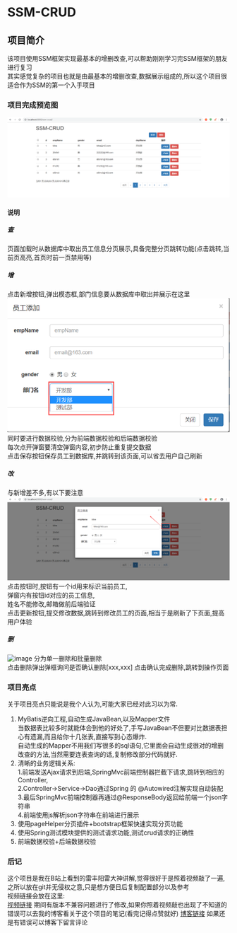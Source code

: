 # SSM-CRUD
## 项目简介
该项目使用SSM框架实现最基本的增删改查,可以帮助刚刚学习完SSM框架的朋友进行复习  
其实感觉复杂的项目也就是由最基本的增删改查,数据展示组成的,所以这个项目很适合作为SSM的第一个入手项目  
### 项目完成预览图
![image](https://raw.githubusercontent.com/FanZejie/SSM-CRUD/master/img/index.png)
#### 说明
##### 查
页面加载时从数据库中取出员工信息分页展示,具备完整分页跳转功能(点击跳转,当前页高亮,首页时前一页禁用等)  
##### 增
点击新增按钮,弹出模态框,部门信息要从数据库中取出并展示在这里
![image](https://raw.githubusercontent.com/FanZejie/SSM-CRUD/master/img/add.png)
同时要进行数据校验,分为前端数据校验和后端数据校验  
每次点开弹窗要清空弹窗内容,初步防止重复提交数据  
点击保存按钮保存员工到数据库,并跳转到该页面,可以省去用户自己刷新  
##### 改
与新增差不多,有以下要注意  
![image](https://raw.githubusercontent.com/FanZejie/SSM-CRUD/master/img/edit.png)
点击按钮时,按钮有一个id用来标识当前员工,  
弹窗内有按钮id对应的员工信息,  
姓名不能修改,邮箱做前后端验证  
点击更新按钮,提交修改数据,跳转到修改员工的页面,相当于是刷新了下页面,提高用户体验  
##### 删
![image](https://raw.githubusercontent.com/FanZejie/SSM-CRUD/master/img/delete.png)
分为单一删除和批量删除  
点击删除弹出弹框询问是否确认删除[xxx,xxx]
点击确认完成删除,跳转到操作页面
### 项目亮点
关于项目亮点只能说是我个人认为,可能大家已经对此习以为常.  
1. MyBatis逆向工程,自动生成JavaBean,以及Mapper文件  
    当数据表比较多时就能体会到他的好处了,手写JavaBean不但要对比数据表担心有遗漏,而且给你十几张表,直接写到心态爆炸.  
    自动生成的Mapper不用我们写很多的sql语句,它里面会自动生成很对的增删改查的方法,当然需要连表查询的话,复制修改部分代码就好.  
2. 清晰的业务逻辑关系:  
    1.前端发送Ajax请求到后端,SpringMvc前端控制器拦截下请求,跳转到相应的Controller,  
    2.Controller->Service->Dao通过Spring 的 @Autowired注解实现自动装配  
    3.最后SpringMvc前端控制器再通过@ResponseBody返回给前端一个json字符串  
    4.前端使用js解析json字符串在前端进行展示  
3. 使用pageHelper分页插件+bootstrap框架快速实现分页功能  
4. 使用Spring测试模块提供的测试请求功能,测试crud请求的正确性  
5. 前端数据校验+后端数据校验  
### 后记
这个项目是我在B站上看到的雷丰阳雷大神讲解,觉得很好于是照着视频敲了一遍,  
之所以放在git并无侵权之意,只是想方便日后复制配置部分以及参考  
视频链接会放在这里:  
[视频链接](https://www.bilibili.com/video/av35988777?p=35)
期间有版本不兼容问题进行了修改,如果你照着视频敲也出现了不知道的错误可以去我的博客看关于这个项目的笔记(看完记得点赞就好)
[博客链接](https://blog.csdn.net/qq_42542609)
如果还是有错误可以博客下留言评论  
